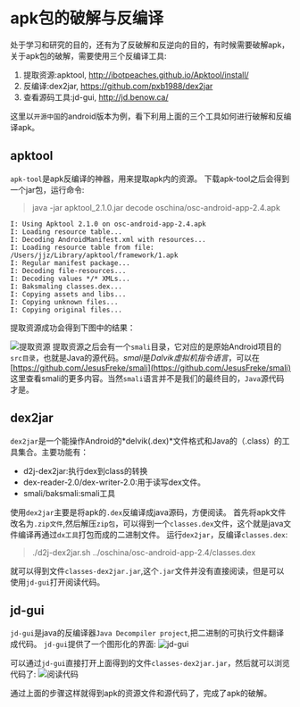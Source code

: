 # apk包的破解与反编译
处于学习和研究的目的，还有为了反破解和反逆向的目的，有时候需要破解apk，关于apk包的破解，需要使用三个反编译工具:
1.  提取资源:apktool, http://ibotpeaches.github.io/Apktool/install/
2. 反编译:dex2jar, https://github.com/pxb1988/dex2jar
3. 查看源码工具:jd-gui, http://jd.benow.ca/

这里以`开源中国`的android版本为例，看下利用上面的三个工具如何进行破解和反编译apk。

## apktool
`apk-tool`是apk反编译的神器，用来提取apk内的资源。
下载apk-tool之后会得到一个jar包，运行命令:
>java -jar apktool_2.1.0.jar decode oschina/osc-android-app-2.4.apk

```
I: Using Apktool 2.1.0 on osc-android-app-2.4.apk
I: Loading resource table...
I: Decoding AndroidManifest.xml with resources...
I: Loading resource table from file: /Users/jjz/Library/apktool/framework/1.apk
I: Regular manifest package...
I: Decoding file-resources...
I: Decoding values */* XMLs...
I: Baksmaling classes.dex...
I: Copying assets and libs...
I: Copying unknown files...
I: Copying original files...
```
提取资源成功会得到下图中的结果：

![提取资源](http://upload-images.jianshu.io/upload_images/22188-7e326a2af598d1ae.png?imageMogr2/auto-orient/strip%7CimageView2/2/w/1240)
提取资源之后会有一个`smali`目录，它对应的是原始Android项目的`src目录`，也就是Java的源代码。*smali*是*Dalvik虚拟机指令语言*，可以在[https://github.com/JesusFreke/smali](https://github.com/JesusFreke/smali) 这里查看smali的更多内容。当然`smali`语言并不是我们的最终目的，`Java`源代码才是。

## dex2jar
`dex2jar`是一个能操作Android的*delvik(.dex)*文件格式和Java的（.class）的工具集合。主要功能有：

*  d2j-dex2jar:执行dex到class的转换
*  dex-reader-2.0/dex-writer-2.0:用于读写dex文件。
*  smali/baksmali:smali工具
	
使用`dex2jar`主要是将apk的`.dex`反编译成java源码，方便阅读。
首先将apk文件改名为`.zip文件`,然后解压`zip包`，可以得到一个`classes.dex`文件，这个就是java文件编译再通过`dx工具`打包而成的二进制文件。
运行`dex2jar`，反编译`classes.dex`:
>./d2j-dex2jar.sh ../oschina/osc-android-app-2.4/classes.dex

就可以得到文件`classes-dex2jar.jar`,这个`.jar`文件并没有直接阅读，但是可以使用`jd-gui`打开阅读代码。

## jd-gui
`jd-gui`是java的反编译器`Java Decompiler project`,把二进制的可执行文件翻译成代码。
`jd-gui`提供了一个图形化的界面:
![jd-gui](http://upload-images.jianshu.io/upload_images/22188-35417cc5cc03aaeb.png?imageMogr2/auto-orient/strip%7CimageView2/2/w/1240)

可以通过`jd-gui`直接打开上面得到的文件`classes-dex2jar.jar`，然后就可以浏览代码了:
![阅读代码](http://upload-images.jianshu.io/upload_images/22188-0d5a1b422e82f34d.png?imageMogr2/auto-orient/strip%7CimageView2/2/w/1240)

通过上面的步骤这样就得到apk的资源文件和源代码了，完成了apk的破解。

